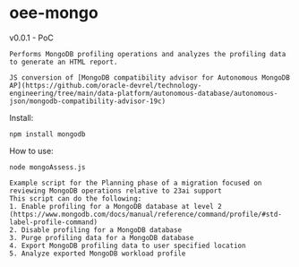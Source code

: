 # oee-mongo

v0.0.1 - PoC

    Performs MongoDB profiling operations and analyzes the profiling data to generate an HTML report. 

    JS conversion of [MongoDB compatibility advisor for Autonomous MongoDB AP](https://github.com/oracle-devrel/technology-engineering/tree/main/data-platform/autonomous-database/autonomous-json/mongodb-compatibility-advisor-19c)


Install:

`npm install mongodb`

How to use:

`node mongoAssess.js`

    Example script for the Planning phase of a migration focused on reviewing MongoDB operations relative to 23ai support
    This script can do the following:
    1. Enable profiling for a MongoDB database at level 2 (https://www.mongodb.com/docs/manual/reference/command/profile/#std-label-profile-command)
    2. Disable profiling for a MongoDB database
    3. Purge profiling data for a MongoDB database
    4. Export MongoDB profiling data to user specified location
    5. Analyze exported MongoDB workload profile
